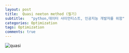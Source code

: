 ```yaml
---
layout: post
title:  Quasi neeton method (필기)
subtitle:   "python,데이터 사이언티스트, 인공지능 개발자를 위함"
categories: Optimization
tags: Optimization
comments: true
---
```



![quasi](https://user-images.githubusercontent.com/70193130/178680001-9bf1657e-e864-4340-99db-1c48791c9303.png)
